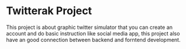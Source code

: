 # Twitterak Project

This project is about graphic twitter simulator that you can create an account and do basic instruction like social media app, this project also have an good connection between backend and forntend development.

